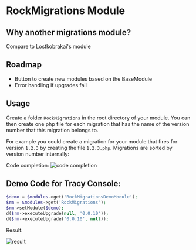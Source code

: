 # RockMigrations Module

## Why another migrations module?

Compare to Lostkobrakai's module

## Roadmap

* Button to create new modules based on the BaseModule
* Error handling if upgrades fail

## Usage

Create a folder `RockMigrations` in the root directory of your module. You can then create one php file for each migration that has the name of the version number that this migration belongs to.

For example you could create a migration for your module that fires for version `1.2.3` by creating the file `1.2.3.php`. Migrations are sorted by version number internally:

Code completion:
![code completion](https://i.imgur.com/7eWpE4V.png)

## Demo Code for Tracy Console:

```php
$demo = $modules->get('RockMigrationsDemoModule');
$rm = $modules->get('RockMigrations');
$rm->setModule($demo);
d($rm->executeUpgrade(null, '0.0.10'));
d($rm->executeUpgrade('0.0.10', null));
```

Result:

![result](https://i.imgur.com/iFvHwyO.png)
